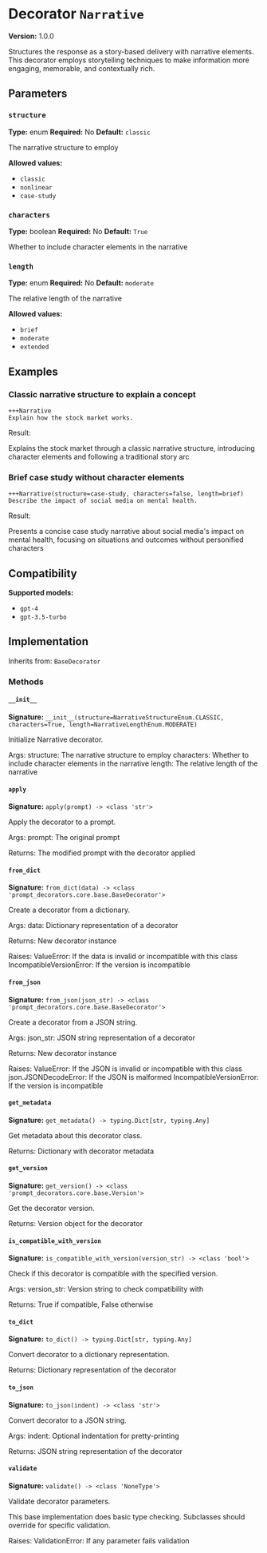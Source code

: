# Decorator `Narrative`

**Version:** 1.0.0

Structures the response as a story-based delivery with narrative elements. This decorator employs storytelling techniques to make information more engaging, memorable, and contextually rich.

## Parameters

### `structure`

**Type:** enum
**Required:** No
**Default:** `classic`

The narrative structure to employ

**Allowed values:**

- `classic`
- `nonlinear`
- `case-study`

### `characters`

**Type:** boolean
**Required:** No
**Default:** `True`

Whether to include character elements in the narrative

### `length`

**Type:** enum
**Required:** No
**Default:** `moderate`

The relative length of the narrative

**Allowed values:**

- `brief`
- `moderate`
- `extended`

## Examples

### Classic narrative structure to explain a concept

```
+++Narrative
Explain how the stock market works.
```

Result:

Explains the stock market through a classic narrative structure, introducing character elements and following a traditional story arc

### Brief case study without character elements

```
+++Narrative(structure=case-study, characters=false, length=brief)
Describe the impact of social media on mental health.
```

Result:

Presents a concise case study narrative about social media's impact on mental health, focusing on situations and outcomes without personified characters

## Compatibility

**Supported models:**

- `gpt-4`
- `gpt-3.5-turbo`

## Implementation

Inherits from: `BaseDecorator`

### Methods

#### `__init__`

**Signature:** `__init__(structure=NarrativeStructureEnum.CLASSIC, characters=True, length=NarrativeLengthEnum.MODERATE)`

Initialize Narrative decorator.

Args:
    structure: The narrative structure to employ
    characters: Whether to include character elements in the narrative
    length: The relative length of the narrative

#### `apply`

**Signature:** `apply(prompt) -> <class 'str'>`

Apply the decorator to a prompt.

Args:
    prompt: The original prompt

Returns:
    The modified prompt with the decorator applied

#### `from_dict`

**Signature:** `from_dict(data) -> <class 'prompt_decorators.core.base.BaseDecorator'>`

Create a decorator from a dictionary.

Args:
    data: Dictionary representation of a decorator

Returns:
    New decorator instance

Raises:
    ValueError: If the data is invalid or incompatible with this class
    IncompatibleVersionError: If the version is incompatible

#### `from_json`

**Signature:** `from_json(json_str) -> <class 'prompt_decorators.core.base.BaseDecorator'>`

Create a decorator from a JSON string.

Args:
    json_str: JSON string representation of a decorator

Returns:
    New decorator instance

Raises:
    ValueError: If the JSON is invalid or incompatible with this class
    json.JSONDecodeError: If the JSON is malformed
    IncompatibleVersionError: If the version is incompatible

#### `get_metadata`

**Signature:** `get_metadata() -> typing.Dict[str, typing.Any]`

Get metadata about this decorator class.

Returns:
    Dictionary with decorator metadata

#### `get_version`

**Signature:** `get_version() -> <class 'prompt_decorators.core.base.Version'>`

Get the decorator version.

Returns:
    Version object for the decorator

#### `is_compatible_with_version`

**Signature:** `is_compatible_with_version(version_str) -> <class 'bool'>`

Check if this decorator is compatible with the specified version.

Args:
    version_str: Version string to check compatibility with

Returns:
    True if compatible, False otherwise

#### `to_dict`

**Signature:** `to_dict() -> typing.Dict[str, typing.Any]`

Convert decorator to a dictionary representation.

Returns:
    Dictionary representation of the decorator

#### `to_json`

**Signature:** `to_json(indent) -> <class 'str'>`

Convert decorator to a JSON string.

Args:
    indent: Optional indentation for pretty-printing

Returns:
    JSON string representation of the decorator

#### `validate`

**Signature:** `validate() -> <class 'NoneType'>`

Validate decorator parameters.

This base implementation does basic type checking.
Subclasses should override for specific validation.

Raises:
    ValidationError: If any parameter fails validation
